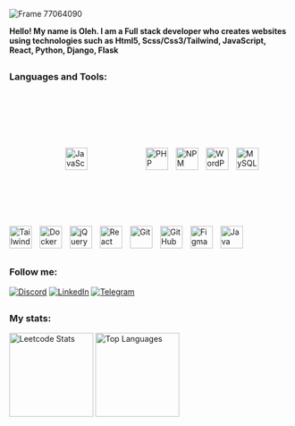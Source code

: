 ![Frame 77064090](https://github.com/user-attachments/assets/ecb5d9d4-88da-450f-ad41-4b96e5e39648)

<a href="https://olinykfs.github.io/portfolioV1/" style="text-decoration: none;"><b>Hello!</a> My name is Oleh. I am a Full stack developer who creates websites using technologies such as Html5, Scss/Css3/Tailwind, JavaScript, React, Python, Django, Flask</b>

##

### Languages and Tools:

<div margin="100px">
  <img alt="JavaScript" width="40px" style="margin:100px;" src="https://cdn.jsdelivr.net/gh/devicons/devicon/icons/javascript/javascript-plain.svg" />
  <img alt="PHP" width="40px" style="padding-right:10px;" src="https://cdn.jsdelivr.net/gh/devicons/devicon/icons/php/php-original.svg" />
  <img alt="NPM" width="40px" style="padding-right:10px;" src="https://cdn.jsdelivr.net/gh/devicons/devicon/icons/npm/npm-original-wordmark.svg" />
  <img alt="WordPress" width="40px" style="padding-right:10px;" src="https://cdn.jsdelivr.net/gh/devicons/devicon/icons/wordpress/wordpress-plain.svg" />
  <img alt="MySQL" width="40px" style="padding-right:10px;" src="https://cdn.jsdelivr.net/gh/devicons/devicon/icons/mysql/mysql-original-wordmark.svg" />
  <img alt="TailwindCSS" width="40px" style="padding-right:10px;" src="https://cdn.jsdelivr.net/gh/devicons/devicon/icons/tailwindcss/tailwindcss-original.svg" />
  <img alt="Docker" width="40px" style="padding-right:10px;" src="https://cdn.jsdelivr.net/gh/devicons/devicon/icons/docker/docker-original.svg" />
  <img alt="jQuery" width="40px" style="padding-right:10px;" src="https://cdn.jsdelivr.net/gh/devicons/devicon/icons/jquery/jquery-original-wordmark.svg" />
  <img alt="React" width="40px" style="padding-right:10px;" src="https://cdn.jsdelivr.net/gh/devicons/devicon/icons/react/react-original.svg" />
  <img alt="Git" width="40px" style="padding-right:10px;" src="https://cdn.jsdelivr.net/gh/devicons/devicon/icons/git/git-original.svg" />
  <img alt="GitHub" width="40px" style="padding-right:10px;" src="https://cdn.jsdelivr.net/gh/devicons/devicon/icons/github/github-original.svg" />
  <img alt="Figma" width="40px" style="padding-right:10px;" src="https://cdn.jsdelivr.net/gh/devicons/devicon/icons/figma/figma-original.svg" />
  <img alt="Java" width="40px" style="padding-right:10px;" src="https://cdn.jsdelivr.net/gh/devicons/devicon/icons/java/java-original.svg" />
</div>

##

### Follow me:

[![Discord](https://img.shields.io/badge/Discord-090909.svg?style=for-the-badge&logo=discord&logoColor=white)](https://discordapp.com/users/700598145096220782/)
[![LinkedIn](https://img.shields.io/badge/-LinkedIn-090909?style=for-the-badge&logo=linkedin&logoColor=007BB6)](https://www.linkedin.com/in/oleh-oliinyk-1b75662b6/)
[![Telegram](https://img.shields.io/badge/Telegram-090909?style=for-the-badge&logo=telegram&logoColor=white)](https://t.me/Parazko)

##

### My stats:

<div>
  <a href="https://leetcode.com/HlLjWW15wv/" style="text-decoration: none;">
    <img src="https://leetcard.jacoblin.cool/HlLjWW15wv?theme=transparent" alt="Leetcode Stats" height="150px" />
  </a>
  <a href="https://github.com/olinykfs" style="text-decoration: none;">
    <img src="https://github-readme-stats.vercel.app/api/top-langs/?username=olinykfs&layout=compact&theme=vision-friendly-dark&hide=css,html,scss" alt="Top Languages" height="150px" />
  </a>
</div>
